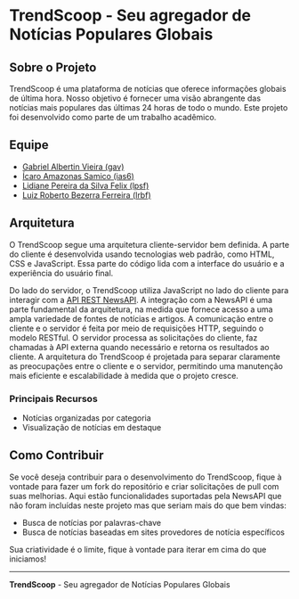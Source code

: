# TrendScoop - Seu agregador de Notícias Populares Globais


## Sobre o Projeto

TrendScoop é uma plataforma de notícias que oferece informações globais de última hora. Nosso objetivo é fornecer uma visão abrangente das notícias mais populares das últimas 24 horas de todo o mundo. Este projeto foi desenvolvido como parte de um trabalho acadêmico.

## Equipe

* [Gabriel Albertin Vieira (gav)](https://github.com/gavgabriel)
* [Ícaro Amazonas Samico (ias6)](https://github.com/Icaroamazonas)
* [Lidiane Pereira da Silva Felix (lpsf)](https://github.com/lidianepsfelix)
* [Luiz Roberto Bezerra Ferreira (lrbf)](https://github.com/roboberto1403)

## Arquitetura

  O TrendScoop segue uma arquitetura cliente-servidor bem definida. A parte do cliente é desenvolvida usando tecnologias web padrão, como HTML, CSS e JavaScript. Essa parte do código lida com a interface do usuário e a experiência do usuário final.

  Do lado do servidor, o TrendScoop utiliza JavaScript no lado do cliente para interagir com a [API REST NewsAPI](https://newsapi.org/). A integração com a NewsAPI é uma parte fundamental da arquitetura, na medida que fornece acesso a uma ampla variedade de fontes de notícias e artigos. A comunicação entre o cliente e o servidor é feita por meio de requisições HTTP, seguindo o modelo RESTful. O servidor processa as solicitações do cliente, faz chamadas à API externa quando necessário e retorna os resultados ao cliente.
  A arquitetura do TrendScoop é projetada para separar claramente as preocupações entre o cliente e o servidor, permitindo uma manutenção mais eficiente e escalabilidade à medida que o projeto cresce.
  
### Principais Recursos

* Notícias organizadas por categoria
* Visualização de notícias em destaque

## Como Contribuir

Se você deseja contribuir para o desenvolvimento do TrendScoop, fique à vontade para fazer um fork do repositório e criar solicitações de pull com suas melhorias. Aqui estão funcionalidades suportadas pela NewsAPI que não foram incluídas neste projeto mas que seriam mais do que bem vindas:

* Busca de notícias por palavras-chave
* Busca de notícias baseadas em sites provedores de notícia específicos

Sua criatividade é o limite, fique à vontade para iterar em cima do que iniciamos!

---

**TrendScoop** - Seu agregador de Notícias Populares Globais

